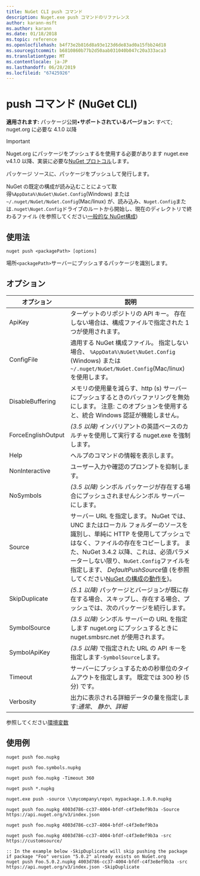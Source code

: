 ```yaml
---
title: NuGet CLI push コマンド
description: Nuget.exe push コマンドのリファレンス
author: karann-msft
ms.author: karann
ms.date: 01/18/2018
ms.topic: reference
ms.openlocfilehash: b4f73e2b816d8a93e123d6de83ad0a15fbb24d18
ms.sourcegitcommit: b6810860b77b2d50aab031040b047c20a333aca3
ms.translationtype: MT
ms.contentlocale: ja-JP
ms.lasthandoff: 06/28/2019
ms.locfileid: "67425926"
---
```

# <a name="push-command-nuget-cli"></a>push コマンド (NuGet CLI)

**適用されます:** パッケージ公開&bullet;**サポートされているバージョン:** すべて; nuget.org に必要な 4.1.0 以降

> [!Important]
> Nuget.org にパッケージをプッシュするを使用する必要があります nuget.exe v4.1.0 以降、実装に必要な[NuGet プロトコル](../api/nuget-protocols.md)します。

パッケージ ソースに、パッケージをプッシュして発行します。

NuGet の既定の構成が読み込むことによって取得`%AppData%\NuGet\NuGet.Config`(Windows) または`~/.nuget/NuGet/NuGet.Config`(Mac/linux) が、読み込み、`Nuget.Config`または`.nuget\Nuget.Config`ドライブのルートから開始し、現在のディレクトリで終わるファイル (を参照してください[一般的な NuGet構成](../consume-packages/configuring-nuget-behavior.md))

## <a name="usage"></a>使用法

```cli
nuget push <packagePath> [options]
```

場所`<packagePath>`サーバーにプッシュするパッケージを識別します。

## <a name="options"></a>オプション

| オプション | 説明 |
| --- | --- |
| ApiKey | ターゲットのリポジトリの API キー。 存在しない場合は、構成ファイルで指定された 1 つが使用されます。 |
| ConfigFile | 適用する NuGet 構成ファイル。 指定しない場合、 `%AppData%\NuGet\NuGet.Config` (Windows) または`~/.nuget/NuGet/NuGet.Config`(Mac/linux) を使用します。|
| DisableBuffering | メモリの使用量を減らす、http (s) サーバーにプッシュするときのバッファリングを無効にします。 注意: このオプションを使用すると、統合 Windows 認証が機能しません。 |
| ForceEnglishOutput | *(3.5 以降)* インバリアントの英語ベースのカルチャを使用して実行する nuget.exe を強制します。 |
| Help | ヘルプのコマンドの情報を表示します。 |
| NonInteractive | ユーザー入力や確認のプロンプトを抑制します。 |
| NoSymbols | *(3.5 以降)* シンボル パッケージが存在する場合にプッシュされませんシンボル サーバーにします。 |
| Source | サーバー URL を指定します。 NuGet では、UNC またはローカル フォルダーのソースを識別し、単純に HTTP を使用してプッシュではなく、ファイルの存在をコピーします。  また、NuGet 3.4.2 以降、これは、必須パラメーターしない限り、`NuGet.Config`ファイルを指定します、 *DefaultPushSource*値 (を参照してください[NuGet の構成の動作を](../consume-packages/configuring-nuget-behavior.md))。 |
| SkipDuplicate | *(5.1 以降)* パッケージとバージョンが既に存在する場合、スキップし、存在する場合、プッシュでは、次のパッケージを続行します。 |
| SymbolSource | *(3.5 以降)* シンボル サーバーの URL を指定します nuget.org にプッシュするときに nuget.smbsrc.net が使用されます。 |
| SymbolApiKey | *(3.5 以降)* で指定された URL の API キーを指定します`-SymbolSource`します。 |
| Timeout | サーバーにプッシュするための秒単位のタイムアウトを指定します。 既定では 300 秒 (5 分) です。 |
| Verbosity | 出力に表示される詳細データの量を指定します:*通常*、 *静か*、*詳細* |

参照してください[環境変数](cli-ref-environment-variables.md)

## <a name="examples"></a>使用例

```cli
nuget push foo.nupkg

nuget push foo.symbols.nupkg

nuget push foo.nupkg -Timeout 360

nuget push *.nupkg

nuget.exe push -source \\mycompany\repo\ mypackage.1.0.0.nupkg

nuget push foo.nupkg 4003d786-cc37-4004-bfdf-c4f3e8ef9b3a -Source https://api.nuget.org/v3/index.json

nuget push foo.nupkg 4003d786-cc37-4004-bfdf-c4f3e8ef9b3a

nuget push foo.nupkg 4003d786-cc37-4004-bfdf-c4f3e8ef9b3a -src https://customsource/

:: In the example below -SkipDuplicate will skip pushing the package if package "Foo" version "5.0.2" already exists on NuGet.org
nuget push Foo.5.0.2.nupkg 4003d786-cc37-4004-bfdf-c4f3e8ef9b3a -src https://api.nuget.org/v3/index.json -SkipDuplicate
```
